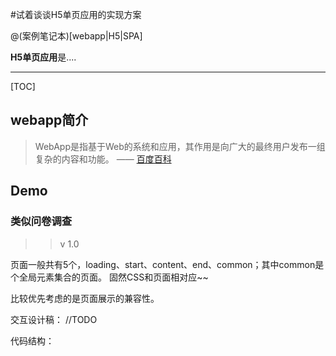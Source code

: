 
#试着谈谈H5单页应用的实现方案

@(案例笔记本)[webapp|H5|SPA]

**H5单页应用**是....

-------------------

[TOC]

## webapp简介

> WebApp是指基于Web的系统和应用，其作用是向广大的最终用户发布一组复杂的内容和功能。    —— [百度百科](http://baike.baidu.com/link?url=YN2GDLNNxbFrP3qku-_1MjvUDm7fydPq5M7Xa2Oqapz7-ucH-MJfpC8o0yNJZNUp4EtdvjxZUmA4_n9-gRFMKezk2sLt48h2aA8mWhOycp1CxZeQgRqCrELJ6n3qHlAcmRHoW07JzCsyBtwVIhypD_)



## Demo

### 类似问卷调查 
   
   >> v 1.0
   
   页面一般共有5个，loading、start、content、end、common；其中common是个全局元素集合的页面。
  固然CSS和页面相对应~~
  
  比较优先考虑的是页面展示的兼容性。
  
  交互设计稿：
  //TODO
  
  代码结构：
   

